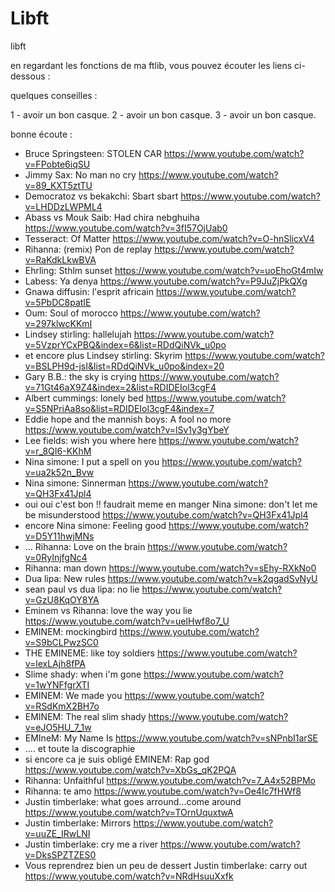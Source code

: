 # Libft
libft

en regardant les fonctions de ma ftlib, vous pouvez écouter les liens ci-dessous :

quelques conseilles :

 1 - avoir un bon casque.
 2 - avoir un bon casque.
 3 - avoir un bon casque.

 bonne écoute :
 
 - Bruce Springsteen: STOLEN CAR <https://www.youtube.com/watch?v=FPobte6iqSU>
 - Jimmy Sax: No man no cry <https://www.youtube.com/watch?v=89_KXT5ztTU>
 - Democratoz vs bekakchi: Sbart sbart <https://www.youtube.com/watch?v=LHDDzLWPML4>
 - Abass vs Mouk Saib: Had chira nebghuiha <https://www.youtube.com/watch?v=3fI57OjUab0>
 - Tesseract: Of Matter <https://www.youtube.com/watch?v=O-hnSlicxV4>
 - Rihanna: (remix) Pon de replay <https://www.youtube.com/watch?v=RaKdkLkwBVA>
 - Ehrling: Sthlm sunset <https://www.youtube.com/watch?v=uoEhoGt4mIw>
 - Labess: Ya denya <https://www.youtube.com/watch?v=P9JuZjPkQXg>
 - Gnawa diffusin: l'esprit africain <https://www.youtube.com/watch?v=5PbDC8patIE>
 - Oum: Soul of morocco <https://www.youtube.com/watch?v=297klwcKKmI>
 - Lindsey stirling: hallelujah <https://www.youtube.com/watch?v=5VzprYCxPBQ&index=6&list=RDdQiNVk_u0po>
 - et encore plus Lindsey stirling: Skyrim <https://www.youtube.com/watch?v=BSLPH9d-jsI&list=RDdQiNVk_u0po&index=20>
 - Gary B.B.: the sky is crying <https://www.youtube.com/watch?v=71Gt46aX9Z4&index=2&list=RDIDEIol3cgF4>
 - Albert cummings: lonely bed <https://www.youtube.com/watch?v=S5NPriAa8so&list=RDIDEIol3cgF4&index=7>
 - Eddie hope and the mannish boys: A fool no more <https://www.youtube.com/watch?v=lSv1y3gYbeY>
 - Lee fields: wish you where here <https://www.youtube.com/watch?v=r_8QI6-KKhM>
 - Nina simone: I put a spell on you <https://www.youtube.com/watch?v=ua2k52n_Bvw>
 - Nina simone: Sinnerman <https://www.youtube.com/watch?v=QH3Fx41Jpl4>
 - oui oui c'est bon !! faudrait meme en manger Nina simone: don't let me be misunderstood <https://www.youtube.com/watch?v=QH3Fx41Jpl4>
 - encore Nina simone: Feeling good <https://www.youtube.com/watch?v=D5Y11hwjMNs>
 - ... Rihanna: Love on the brain <https://www.youtube.com/watch?v=0RyInjfgNc4>
 - Rihanna: man down <https://www.youtube.com/watch?v=sEhy-RXkNo0>
 - Dua lipa: New rules <https://www.youtube.com/watch?v=k2qgadSvNyU>
 - sean paul vs dua lipa: no lie <https://www.youtube.com/watch?v=GzU8KqOY8YA>
 - Eminem vs Rihanna: love the way you lie <https://www.youtube.com/watch?v=uelHwf8o7_U>
 - EMINEM: mockingbird <https://www.youtube.com/watch?v=S9bCLPwzSC0>
 - THE EMINEME: like toy soldiers <https://www.youtube.com/watch?v=lexLAjh8fPA>
 - Slime shady: when i'm gone <https://www.youtube.com/watch?v=1wYNFfgrXTI>
 - EMINEM: We made you <https://www.youtube.com/watch?v=RSdKmX2BH7o>
 - EMINEM: The real slim shady <https://www.youtube.com/watch?v=eJO5HU_7_1w>
 - EMIneM: My Name Is <https://www.youtube.com/watch?v=sNPnbI1arSE>
 - .... et toute la discographie 
 - si encore ca je suis obligé EMINEM: Rap god <https://www.youtube.com/watch?v=XbGs_qK2PQA>
 - Rihanna: Unfaithful <https://www.youtube.com/watch?v=7_A4x52BPMo>
 - Rihanna: te amo <https://www.youtube.com/watch?v=Oe4Ic7fHWf8>
 - Justin timberlake: what goes arround...come around <https://www.youtube.com/watch?v=TOrnUquxtwA>
 - Justin timberlake: Mirrors <https://www.youtube.com/watch?v=uuZE_IRwLNI>
 - Justin timberlake: cry me a river <https://www.youtube.com/watch?v=DksSPZTZES0>
 - Vous reprendrez bien un peu de dessert Justin timberlake: carry out <https://www.youtube.com/watch?v=NRdHsuuXxfk>
